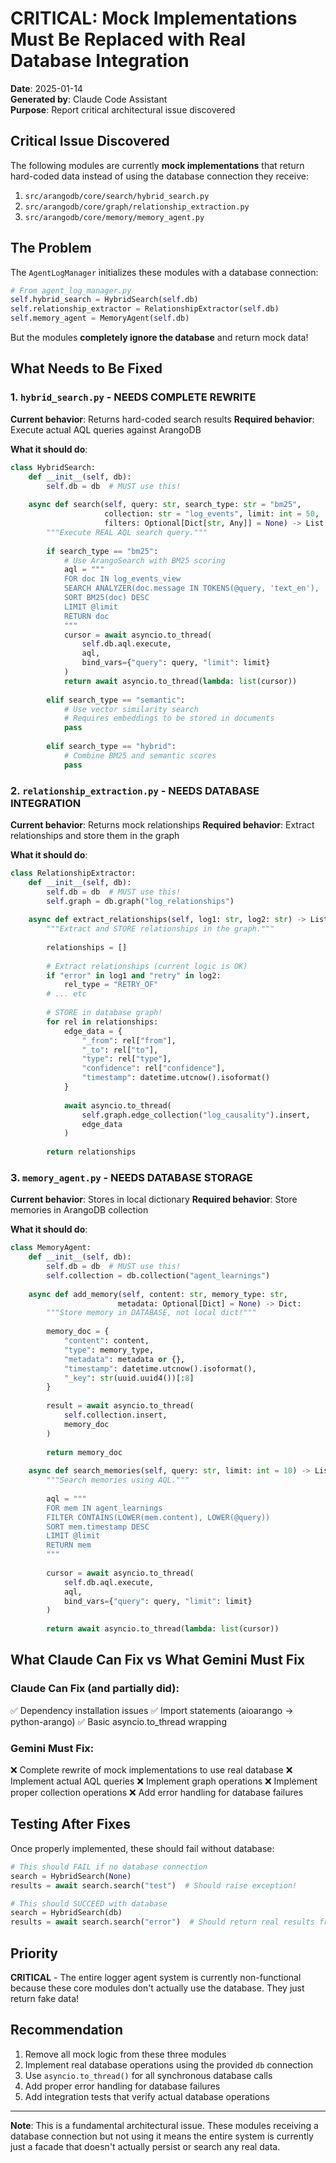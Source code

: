 # CRITICAL: Mock Implementations Must Be Replaced with Real Database Integration

**Date**: 2025-01-14  
**Generated by**: Claude Code Assistant  
**Purpose**: Report critical architectural issue discovered

## Critical Issue Discovered

The following modules are currently **mock implementations** that return hard-coded data instead of using the database connection they receive:

1. `src/arangodb/core/search/hybrid_search.py`
2. `src/arangodb/core/graph/relationship_extraction.py`
3. `src/arangodb/core/memory/memory_agent.py`

## The Problem

The `AgentLogManager` initializes these modules with a database connection:
```python
# From agent_log_manager.py
self.hybrid_search = HybridSearch(self.db)
self.relationship_extractor = RelationshipExtractor(self.db)
self.memory_agent = MemoryAgent(self.db)
```

But the modules **completely ignore the database** and return mock data!

## What Needs to Be Fixed

### 1. `hybrid_search.py` - NEEDS COMPLETE REWRITE

**Current behavior**: Returns hard-coded search results
**Required behavior**: Execute actual AQL queries against ArangoDB

**What it should do**:
```python
class HybridSearch:
    def __init__(self, db):
        self.db = db  # MUST use this!
        
    async def search(self, query: str, search_type: str = "bm25", 
                     collection: str = "log_events", limit: int = 50,
                     filters: Optional[Dict[str, Any]] = None) -> List[Dict[str, Any]]:
        """Execute REAL AQL search query."""
        
        if search_type == "bm25":
            # Use ArangoSearch with BM25 scoring
            aql = """
            FOR doc IN log_events_view
            SEARCH ANALYZER(doc.message IN TOKENS(@query, 'text_en'), 'text_en')
            SORT BM25(doc) DESC
            LIMIT @limit
            RETURN doc
            """
            cursor = await asyncio.to_thread(
                self.db.aql.execute,
                aql,
                bind_vars={"query": query, "limit": limit}
            )
            return await asyncio.to_thread(lambda: list(cursor))
            
        elif search_type == "semantic":
            # Use vector similarity search
            # Requires embeddings to be stored in documents
            pass
            
        elif search_type == "hybrid":
            # Combine BM25 and semantic scores
            pass
```

### 2. `relationship_extraction.py` - NEEDS DATABASE INTEGRATION

**Current behavior**: Returns mock relationships
**Required behavior**: Extract relationships and store them in the graph

**What it should do**:
```python
class RelationshipExtractor:
    def __init__(self, db):
        self.db = db  # MUST use this!
        self.graph = db.graph("log_relationships")
        
    async def extract_relationships(self, log1: str, log2: str) -> List[Dict]:
        """Extract and STORE relationships in the graph."""
        
        relationships = []
        
        # Extract relationships (current logic is OK)
        if "error" in log1 and "retry" in log2:
            rel_type = "RETRY_OF"
        # ... etc
        
        # STORE in database graph!
        for rel in relationships:
            edge_data = {
                "_from": rel["from"],
                "_to": rel["to"],
                "type": rel["type"],
                "confidence": rel["confidence"],
                "timestamp": datetime.utcnow().isoformat()
            }
            
            await asyncio.to_thread(
                self.graph.edge_collection("log_causality").insert,
                edge_data
            )
            
        return relationships
```

### 3. `memory_agent.py` - NEEDS DATABASE STORAGE

**Current behavior**: Stores in local dictionary
**Required behavior**: Store memories in ArangoDB collection

**What it should do**:
```python
class MemoryAgent:
    def __init__(self, db):
        self.db = db  # MUST use this!
        self.collection = db.collection("agent_learnings")
        
    async def add_memory(self, content: str, memory_type: str,
                        metadata: Optional[Dict] = None) -> Dict:
        """Store memory in DATABASE, not local dict!"""
        
        memory_doc = {
            "content": content,
            "type": memory_type,
            "metadata": metadata or {},
            "timestamp": datetime.utcnow().isoformat(),
            "_key": str(uuid.uuid4())[:8]
        }
        
        result = await asyncio.to_thread(
            self.collection.insert,
            memory_doc
        )
        
        return memory_doc
        
    async def search_memories(self, query: str, limit: int = 10) -> List[Dict]:
        """Search memories using AQL."""
        
        aql = """
        FOR mem IN agent_learnings
        FILTER CONTAINS(LOWER(mem.content), LOWER(@query))
        SORT mem.timestamp DESC
        LIMIT @limit
        RETURN mem
        """
        
        cursor = await asyncio.to_thread(
            self.db.aql.execute,
            aql,
            bind_vars={"query": query, "limit": limit}
        )
        
        return await asyncio.to_thread(lambda: list(cursor))
```

## What Claude Can Fix vs What Gemini Must Fix

### Claude Can Fix (and partially did):
✅ Dependency installation issues
✅ Import statements (aioarango → python-arango)
✅ Basic asyncio.to_thread wrapping

### Gemini Must Fix:
❌ Complete rewrite of mock implementations to use real database
❌ Implement actual AQL queries
❌ Implement graph operations
❌ Implement proper collection operations
❌ Add error handling for database failures

## Testing After Fixes

Once properly implemented, these should fail without database:
```python
# This should FAIL if no database connection
search = HybridSearch(None)
results = await search.search("test")  # Should raise exception!

# This should SUCCEED with database
search = HybridSearch(db)
results = await search.search("error")  # Should return real results from DB
```

## Priority

**CRITICAL** - The entire logger agent system is currently non-functional because these core modules don't actually use the database. They just return fake data!

## Recommendation

1. Remove all mock logic from these three modules
2. Implement real database operations using the provided `db` connection
3. Use `asyncio.to_thread()` for all synchronous database calls
4. Add proper error handling for database failures
5. Add integration tests that verify actual database operations

---

**Note**: This is a fundamental architectural issue. These modules receiving a database connection but not using it means the entire system is currently just a facade that doesn't actually persist or search any real data.